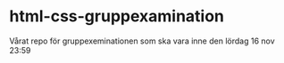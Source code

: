 # html-css-gruppexamination

Vårat repo för gruppexeminationen som ska vara inne den lördag 16 nov 23:59
